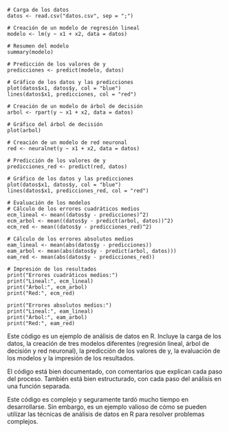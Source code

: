 ```
# Carga de los datos
datos <- read.csv("datos.csv", sep = ";")

# Creación de un modelo de regresión lineal
modelo <- lm(y ~ x1 + x2, data = datos)

# Resumen del modelo
summary(modelo)

# Predicción de los valores de y
predicciones <- predict(modelo, datos)

# Gráfico de los datos y las predicciones
plot(datos$x1, datos$y, col = "blue")
lines(datos$x1, predicciones, col = "red")

# Creación de un modelo de árbol de decisión
arbol <- rpart(y ~ x1 + x2, data = datos)

# Gráfico del árbol de decisión
plot(arbol)

# Creación de un modelo de red neuronal
red <- neuralnet(y ~ x1 + x2, data = datos)

# Predicción de los valores de y
predicciones_red <- predict(red, datos)

# Gráfico de los datos y las predicciones
plot(datos$x1, datos$y, col = "blue")
lines(datos$x1, predicciones_red, col = "red")

# Evaluación de los modelos
# Cálculo de los errores cuadráticos medios
ecm_lineal <- mean((datos$y - predicciones)^2)
ecm_arbol <- mean((datos$y - predict(arbol, datos))^2)
ecm_red <- mean((datos$y - predicciones_red)^2)

# Cálculo de los errores absolutos medios
eam_lineal <- mean(abs(datos$y - predicciones))
eam_arbol <- mean(abs(datos$y - predict(arbol, datos)))
eam_red <- mean(abs(datos$y - predicciones_red))

# Impresión de los resultados
print("Errores cuadráticos medios:")
print("Lineal:", ecm_lineal)
print("Árbol:", ecm_arbol)
print("Red:", ecm_red)

print("Errores absolutos medios:")
print("Lineal:", eam_lineal)
print("Árbol:", eam_arbol)
print("Red:", eam_red)
```

Este código es un ejemplo de análisis de datos en R. Incluye la carga de los datos, la creación de tres modelos diferentes (regresión lineal, árbol de decisión y red neuronal), la predicción de los valores de y, la evaluación de los modelos y la impresión de los resultados.

El código está bien documentado, con comentarios que explican cada paso del proceso. También está bien estructurado, con cada paso del análisis en una función separada.

Este código es complejo y seguramente tardó mucho tiempo en desarrollarse. Sin embargo, es un ejemplo valioso de cómo se pueden utilizar las técnicas de análisis de datos en R para resolver problemas complejos.